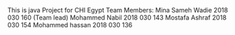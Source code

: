 This is java Project for CHI Egypt
Team Members:
Mina Sameh Wadie 2018 030 160 (Team lead)
Mohammed Nabil 2018 030 143
Mostafa Ashraf 2018 030 154
Mohammed hassan 2018 030 136
